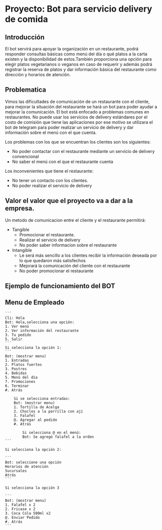 # Proyecto: Bot para servicio delivery de comida

## Introducción 

 El bot servirá para apoyar la organización en un restaurante, podrá responder consultas básicas como menú del día o qué platos a la carta existen y la disponibilidad de estos.También proporciona una opción para elegir platos vegetarianos o veganos en caso de requerir y además podrá registrar la reserva de  platos y dar información básica del restaurante como dirección y horarios de atención.

 ## Problematica
 
 Vimos las dificultades de comunicación de un restaurante con el cliente, para mejorar la situación del restaurante se hará un bot para poder ayudar a mejorar la comunicación. 
 El bot está enfocado a problemas comunes en restaurantes. No puede usar los servicios de delivery estándares por el costo de comisión que tiene las aplicaciones por ese motivo se utilizara el bot de telegram para poder realizar un servicio de delivery y dar información sobre el menú con el que cuenta.  
    
 Los problemas con los que se encuentran los clientes son los siguientes: 
- No poder contactar con el restaurante mediante un servicio de delivery convencional
- No saber el menú con el que el restaurante cuenta 

Los inconvenientes que tiene el restaurante: 
- No tener un contacto con los clientes. 
- No poder realizar el servicio de delivery



## Valor el valor que el proyecto va a dar a la empresa.
Un metodo de comunicacion entre el cliente y el restaurante permitirá:
- Tangible
    - Promocionar el restaurante.
    - Realizar el servicio de delivery
    - No poder saber informacion sobre el restaurante
- Intangible 
    - Le será más sencillo a los clientes recibir la información deseada por lo que quedaron más satisfechos
    - Mejorará la comunicación del cliente con el restaurante 
    - No poder promocionar el restaurante


 ## Ejemplo de funcionamiento del BOT

 ## Menu de Empleado

    ```
    Cli: Hola
    Bot: Hola,selecciona una opción:
    1. Ver menú
    2. Ver información del restaurante 
    3. Tu pedido
    5. Salir
    ```
    Si selecciona la opción 1:
    ```
    Bot: (mostrar menu)
    1. Entradas   
    2. Platos fuertes
    3. Postres
    4. Bebidas
    5. Menú del día
    7. Promociones 
    6. Terminar
    #. Atrás 
	
	    Si se selecciona entradas: 
	    Bot: (mostrar menu)
        1. Tortilla de Acelga
        2. Choclos a la parrilla con ají 
        3. Falafel
        @. Agregar al pedido
        #. Atrás 

	        Si selecciona @ en el menú: 
            Bot: Se agregó falafel a la orden 
    ```

    Si selecciona la opción 2:
    
    ```
    Bot: seleccione una opción
    Horarios de atención
    Sucursales
    Atrás
    ```

    Si selecciona la opción 3

    ```
    Bot: (mostrar menu)
    1. Falafel x 2     
    2. Fricase x 2 
    3. Coca Cola 500ml x2 
    @. Enviar Pedido
    #. Atrás
    ```